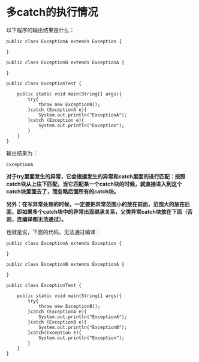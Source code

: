 # 多catch的执行情况

以下程序的输出结果是什么：

```text
public class ExceptionA extends Exception {

}

public class ExceptionB extends ExceptionA {

}

public class ExceptionTest {

    public static void main(String[] args){
        try{
            throw new ExceptionB();
        }catch (ExceptionA e){
            System.out.println("ExceptionA");
        }catch (Exception e){
            System.out.println("Exception");
        }
    }
}
```

输出结果为：

```text
ExceptionA
```

**对于try里面发生的异常，它会根据发生的异常和catch里面的进行匹配：按照catch块从上往下匹配，当它匹配某一个catch块的时候，就直接进入到这个catch块里面去了，而忽略后面所有的catch块。**

**另外：在写异常处理的时候，一定要把异常范围小的放在前面，范围大的放在后面，即如果多个catch块中的异常出现继承关系，父类异常catch块放在下面（否则，连编译都无法通过）。**

也就是说，下面的代码，无法通过编译：

```text
public class ExceptionA extends Exception {

}

public class ExceptionB extends ExceptionA {

}

public class ExceptionTest {

    public static void main(String[] args){
        try{
            throw new ExceptionB();
        }catch (ExceptionA e){
            System.out.println("ExceptionA");
        }catch (ExceptionB e){
            System.out.println("ExceptionB");
        }catch(Exception e){
            System.out.println("Exception");
        }
    }
}
```

